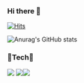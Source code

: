 ### Hi there 👋
[![Hits](https://hits.seeyoufarm.com/api/count/incr/badge.svg?url=https%3A%2F%2Fgithub.com%2Fhamtorililil&count_bg=%23A739E6&title_bg=%23640081&icon=&icon_color=%23E7E7E7&title=hits&edge_flat=false)](https://hits.seeyoufarm.com)

![Anurag's GitHub stats](https://github-readme-stats.vercel.app/api?username=hamtorililil&show_icons=true&theme=tokyonight)
<h3> 🌱Tech🌱 </h3>
<img src="https://img.shields.io/badge/HTML5-E34F26?style=flat-square&logo=HTML5&logoColor=FFFFFF"/> <img src="https://img.shields.io/badge/Java-007396?style=flat-square&logo=Java&logoColor=000000" /><img src="https://img.shields.io/badge/JavaScript-F7DF1E?style=flat-square&logo=JavaScript&logoColor=000000"/>





